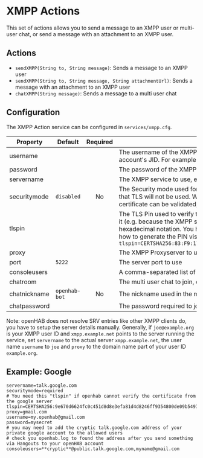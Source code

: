 # XMPP Actions

This set of actions allows you to send a message to an XMPP user or multi-user chat, or send a message with an attachment to an XMPP user.

## Actions

*   `sendXMPP(String to, String message)`: Sends a message to an XMPP user
*   `sendXMPP(String to, String message, String attachmentUrl)`: Sends a message with an attachment to an XMPP user
*   `chatXMPP(String message)`: Sends a message to a multi user chat

## Configuration

The XMPP Action service can be configured in `services/xmpp.cfg`.

| Property     | Default       | Required | Description                                                                                                                                                                                                                                                                                                                                                                                                                                                                                                                                                                                   |
|--------------|---------------|:---------:|-----------------------------------------------------------------------------------------------------------------------------------------------------------------------------------------------------------------------------------------------------------------------------------------------------------------------------------------------------------------------------------------------------------------------------------------------------------------------------------------------------------------------------------------------------------------------------------------------|
| username     |               |          | The username of the XMPP account used by openHAB. Most services will require that you use only the localpart of the account's JID. For example if your accounts JID is `myuser@example.org`, then only configure `myuser`.                                                                                                                                                                                                                                                                                                                                                                    |
| password     |               |          | The password of the XMPP account used by openHAB                                                                                                                                                                                                                                                                                                                                                                                                                                                                                                                                              |
| servername   |               |          | The XMPP service to use, e.g. `jabber.de`. A list of public XMPP services can be found at https://xmpp.net/directory.php                                                                                                                                                                                                                                                                                                                                                                                                                                                                      |
| securitymode | `disabled`    |       No | The Security mode used for the XMPP connection. Can be either `required` or `disabled`. Defaults to `disabled`, which means that TLS will not be used.  Warning: If you change this to non-disabled, then you must make sure that your TLS server certificate can be validated, otherwhise the connection will fail.                                                                                                                                                                                                                                                                          |
| tlspin       |               |          | The TLS Pin used to verify the XMPP service's certificate. Set this in case openHAB's default `SSLContext` is unable to verfiy it (e.g. because the XMPP service uses a self-signed certificate). The PIN value is bascially the hash of the certificate in hexadecimal notation. You have to set `securitymode` to `required` to enable TLS for XMPP connections. For information on how to generate the PIN visit https://github.com/Flowdalic/java-pinning .  Example: `tlspin=CERTSHA256:83:F9:17:1E:06:A3:13:11:88:89:F7:D7:93:02:BD:1B:7A:20:42:EE:0C:FD:02:9A:BF:8D:D0:6F:FA:6C:D9:D3` |
| proxy        |               |          | The XMPP Proxyserver to use, e.g. `gmail.com`                                                                                                                                                                                                                                                                                                                                                                                                                                                                                                                                                 |
| port         | `5222`        |          | The server port to use                                                                                                                                                                                                                                                                                                                                                                                                                                                                                                                                                                        |
| consoleusers |               |          | A comma-separated list of users that are allowed to use the XMPP console                                                                                                                                                                                                                                                                                                                                                                                                                                                                                                                      |
| chatroom     |               |          | The multi user chat to join, e.g. `openhab@chat.example.com`                                                                                                                                                                                                                                                                                                                                                                                                                                                                                                                                  |
| chatnickname | `openhab-bot` |       No | The nickname used in the multi-user chat                                                                                                                                                                                                                                                                                                                                                                                                                                                                                                                                                      |
| chatpassword |               |          | The password required to join the multi user chat                                                                                                                                                                                                                                                                                                                                                                                                                                                                                                                                             |


Note: openHAB does not resolve SRV entries like other XMPP clients do, you have to setup the server details manually.
Generally, if `joe@example.org` is your XMPP user ID and `xmpp.example.net` points to the server running the service, set `servername` to the actual server `xmpp.example.net`, the user name `username` to `joe` and `proxy` to the domain name part of your user ID `example.org`.

## Example: Google

```
servername=talk.google.com
securitymode=required
# You need this "tlspin" if openhab cannot verify the certificate from the google server
tlspin=CERTSHA256:9e670d6624fc0c451d8d8e3efa81d4d8246ff9354800de09b549700e8d2a730a
proxy=gmail.com
username=my.openhab@gmail.com
password=mysecret
# you may need to add the cryptic talk.google.com address of your private google account to the allowed users
# check you openhab.log to found the address after you send something via Hangouts to your openHAB account
consoleusers=**cryptic**@public.talk.google.com,myname@gmail.com
```
